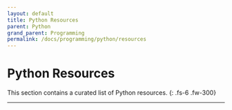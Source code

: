 ```yaml
---
layout: default
title: Python Resources
parent: Python
grand_parent: Programming
permalink: /docs/programming/python/resources
---
```


# Python Resources

This section contains a curated list of Python resources.
{: .fs-6 .fw-300}

---


